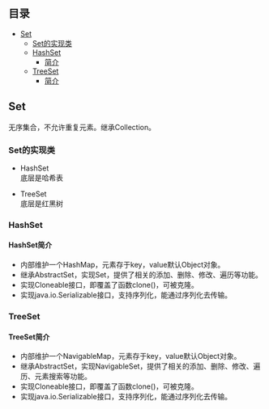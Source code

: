 ## 目录
- [Set](#Set)
    - [Set的实现类](#Set的实现类)
    - [HashSet](#HashSet)
        - [简介](#HashSet简介)
    - [TreeSet](#TreeSet)
        - [简介](#TreeSet简介)
        
## Set

无序集合，不允许重复元素。继承Collection。

### Set的实现类

* HashSet  
底层是哈希表

* TreeSet  
底层是红黑树

### HashSet

#### HashSet简介

* 内部维护一个HashMap，元素存于key，value默认Object对象。
* 继承AbstractSet，实现Set，提供了相关的添加、删除、修改、遍历等功能。  
* 实现Cloneable接口，即覆盖了函数clone()，可被克隆。  
* 实现java.io.Serializable接口，支持序列化，能通过序列化去传输。

### TreeSet

#### TreeSet简介

* 内部维护一个NavigableMap，元素存于key，value默认Object对象。
* 继承AbstractSet，实现NavigableSet，提供了相关的添加、删除、修改、遍历、元素搜索等功能。  
* 实现Cloneable接口，即覆盖了函数clone()，可被克隆。  
* 实现java.io.Serializable接口，支持序列化，能通过序列化去传输。

